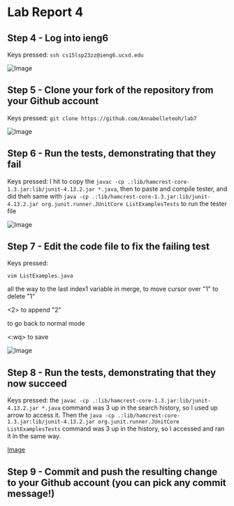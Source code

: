 # Lab Report 4


## Step 4 - Log into ieng6

Keys pressed: `ssh cs15lsp23zz@ieng6.ucsd.edu`

![Image](https://github.com/Annabelleteoh/at.github.io/blob/main/login%20to%20ieng6%20w:o%20password.png)

## Step 5 - Clone your fork of the repository from your Github account
Keys pressed: <Command-C> `git clone https://github.com/Annabelleteoh/lab7`
 
![Image](https://github.com/Annabelleteoh/at.github.io/blob/main/git%20clone.png) 
  
## Step 6 - Run the tests, demonstrating that they fail
Keys pressed: I hit <Command-C> to copy the `javac -cp .:lib/hamcrest-core-1.3.jar:lib/junit-4.13.2.jar *.java`, then <Command-V> <enter> to paste and compile tester, and did theh same with `java -cp .:lib/hamcrest-core-1.3.jar:lib/junit-4.13.2.jar org.junit.runner.JUnitCore ListExamplesTests` to run the tester file
  
![Image](https://github.com/Annabelleteoh/at.github.io/blob/main/test%20failure.png)
  
## Step 7 - Edit the code file to fix the failing test
Keys pressed: 
  
`vim ListExamples.java` <enter> 
  
<down> all the way to the last index1 variable in merge, <right><right><right><right><right><right> to move cursor over "1" <x> to delete "1"

<a> <2> to append "2"
  
<esc> to go back to normal mode
  
<:wq> to save
 
 ![Image](https://github.com/Annabelleteoh/at.github.io/blob/main/file%20changes.png)
  
## Step 8 - Run the tests, demonstrating that they now succeed
  
Keys pressed: <up><up><up><enter> the `javac -cp .:lib/hamcrest-core-1.3.jar:lib/junit-4.13.2.jar *.java` command was 3 up in the search history, so I used up arrow to access it. Then the `java -cp .:lib/hamcrest-core-1.3.jar:lib/junit-4.13.2.jar org.junit.runner.JUnitCore ListExamplesTests` command was 3 up in the history, so I accessed and ran it in the same way.
  
[Image](https://github.com/Annabelleteoh/at.github.io/blob/main/test%20sucess.png)

## Step 9 - Commit and push the resulting change to your Github account (you can pick any commit message!)
